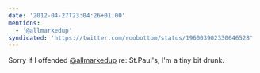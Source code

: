 ```yaml
---
date: '2012-04-27T23:04:26+01:00'
mentions:
  - '@allmarkedup'
syndicated: 'https://twitter.com/roobottom/status/196003902330646528'
---
```

Sorry if I offended [@allmarkedup](https://twitter.com/@allmarkedup) re: St.Paul's, I'm a tiny bit drunk.
